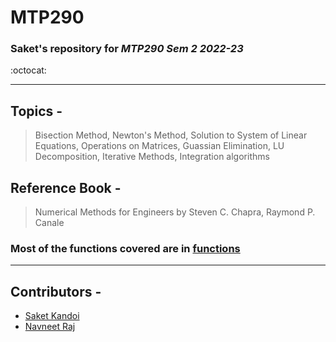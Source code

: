 # MTP290
### Saket's repository for <i>MTP290 Sem 2 2022-23</i> 
:octocat:

---
## Topics -
> Bisection Method, Newton's Method, Solution to System of Linear Equations, Operations on Matrices, Guassian Elimination, LU Decomposition, Iterative Methods, Integration algorithms
## Reference Book - 
> Numerical Methods for Engineers by Steven C. Chapra, Raymond P. Canale

### Most of the functions covered are in [functions](/functions)
---
## Contributors -
* [Saket Kandoi](https://github.com/Saket003)
* [Navneet Raj](https://github.com/2nav)
